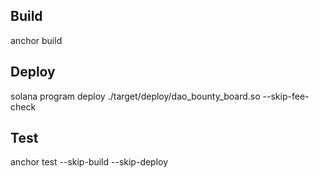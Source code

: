 ## Build

anchor build

## Deploy

solana program deploy ./target/deploy/dao_bounty_board.so --skip-fee-check

## Test

anchor test --skip-build --skip-deploy
